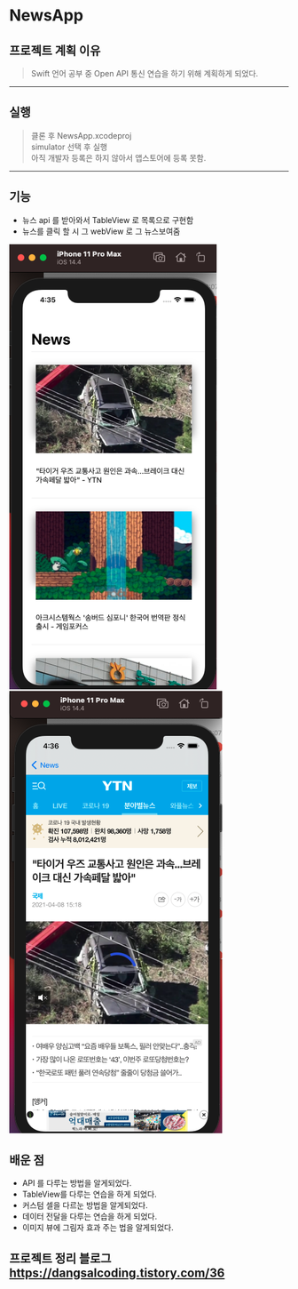 # NewsApp

## 프로젝트 계획 이유

> Swift 언어 공부 중 Open API 통신 연습을 하기 위해 계획하게 되었다.

---

## 실행

> 클론 후 NewsApp.xcodeproj <br>
> simulator 선택 후 실행 <br>
> 아직 개발자 등록은 하지 않아서 앱스토어에 등록 못함.

---

## 기능

- 뉴스 api 를 받아와서 TableView 로 목록으로 구현함
- 뉴스를 클릭 할 시 그 webView 로 그 뉴스보여줌

<img src = "../../images/NewsAppMain.png" > <img src = "../../images/NewsAppArticle.png" >

## 배운 점

- API 를 다루는 방법을 알게되었다.
- TableView를 다루는 연습을 하게 되었다.
- 커스텀 셀을 다르눈 방법을 알게되었다.
- 데이터 전달을 다루는 연습을 하게 되었다.
- 이미지 뷰에 그림자 효과 주는 법을 알게되었다.

## 프로젝트 정리 블로그 https://dangsalcoding.tistory.com/36

